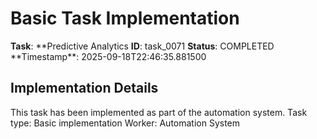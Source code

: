 # Basic Task Implementation

**Task**: **Predictive Analytics
**ID**: task_0071
**Status**: COMPLETED
**Timestamp\*\*: 2025-09-18T22:46:35.881500

## Implementation Details

This task has been implemented as part of the automation system.
Task type: Basic implementation
Worker: Automation System
